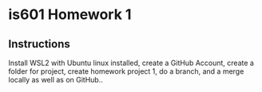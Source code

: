 # is601 Homework 1
## Instructions
Install WSL2 with Ubuntu linux installed, create a GitHub Account, create a
folder for project, create homework project 1, do a branch, and a merge locally
as well as on GitHub..
